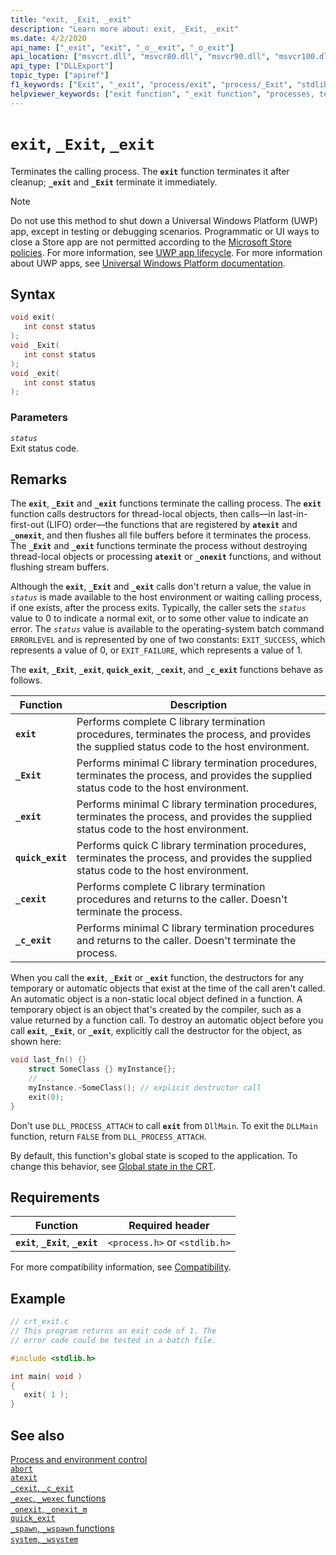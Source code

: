 ```yaml
---
title: "exit, _Exit, _exit"
description: "Learn more about: exit, _Exit, _exit"
ms.date: 4/2/2020
api_name: ["_exit", "exit", "_o__exit", "_o_exit"]
api_location: ["msvcrt.dll", "msvcr80.dll", "msvcr90.dll", "msvcr100.dll", "msvcr100_clr0400.dll", "msvcr110.dll", "msvcr110_clr0400.dll", "msvcr120.dll", "msvcr120_clr0400.dll", "ucrtbase.dll", "api-ms-win-crt-runtime-l1-1-0.dll"]
api_type: ["DLLExport"]
topic_type: ["apiref"]
f1_keywords: ["Exit", "_exit", "process/exit", "process/_Exit", "stdlib/exit", "stdlib/_Exit"]
helpviewer_keywords: ["exit function", "_exit function", "processes, terminating", "function calls, terminating", "process termination, calling"]
---
```

# `exit`, `_Exit`, `_exit`

Terminates the calling process. The **`exit`** function terminates it after cleanup; **`_exit`** and **`_Exit`** terminate it immediately.

> [!NOTE]
> Do not use this method to shut down a Universal Windows Platform (UWP) app, except in testing or debugging scenarios. Programmatic or UI ways to close a Store app are not permitted according to the [Microsoft Store policies](/windows/apps/publish/store-policies). For more information, see [UWP app lifecycle](/windows/uwp/launch-resume/app-lifecycle). For more information about UWP apps, see [Universal Windows Platform documentation](https://developer.microsoft.com/windows/apps).

## Syntax

```C
void exit(
   int const status
);
void _Exit(
   int const status
);
void _exit(
   int const status
);
```

### Parameters

*`status`*\
Exit status code.

## Remarks

The **`exit`**, **`_Exit`** and **`_exit`** functions terminate the calling process. The **`exit`** function calls destructors for thread-local objects, then calls—in last-in-first-out (LIFO) order—the functions that are registered by **`atexit`** and **`_onexit`**, and then flushes all file buffers before it terminates the process. The **`_Exit`** and **`_exit`** functions terminate the process without destroying thread-local objects or processing **`atexit`** or **`_onexit`** functions, and without flushing stream buffers.

Although the **`exit`**, **`_Exit`** and **`_exit`** calls don't return a value, the value in *`status`* is made available to the host environment or waiting calling process, if one exists, after the process exits. Typically, the caller sets the *`status`* value to 0 to indicate a normal exit, or to some other value to indicate an error. The *`status`* value is available to the operating-system batch command `ERRORLEVEL` and is represented by one of two constants: `EXIT_SUCCESS`, which represents a value of 0, or `EXIT_FAILURE`, which represents a value of 1.

The **`exit`**, **`_Exit`**, **`_exit`**, **`quick_exit`**, **`_cexit`**, and **`_c_exit`** functions behave as follows.

| Function | Description |
|---|---|
| **`exit`** | Performs complete C library termination procedures, terminates the process, and provides the supplied status code to the host environment. |
| **`_Exit`** | Performs minimal C library termination procedures, terminates the process, and provides the supplied status code to the host environment. |
| **`_exit`** | Performs minimal C library termination procedures, terminates the process, and provides the supplied status code to the host environment. |
| **`quick_exit`** | Performs quick C library termination procedures, terminates the process, and provides the supplied status code to the host environment. |
| **`_cexit`** | Performs complete C library termination procedures and returns to the caller. Doesn't terminate the process. |
| **`_c_exit`** | Performs minimal C library termination procedures and returns to the caller. Doesn't terminate the process. |

When you call the **`exit`**, **`_Exit`** or **`_exit`** function, the destructors for any temporary or automatic objects that exist at the time of the call aren't called. An automatic object is a non-static local object defined in a function. A temporary object is an object that's created by the compiler, such as a value returned by a function call. To destroy an automatic object before you call **`exit`**, **`_Exit`**, or **`_exit`**, explicitly call the destructor for the object, as shown here:

```cpp
void last_fn() {}
    struct SomeClass {} myInstance{};
    // ...
    myInstance.~SomeClass(); // explicit destructor call
    exit(0);
}
```

Don't use `DLL_PROCESS_ATTACH` to call **`exit`** from `DllMain`. To exit the `DLLMain` function, return `FALSE` from `DLL_PROCESS_ATTACH`.

By default, this function's global state is scoped to the application. To change this behavior, see [Global state in the CRT](../global-state.md).

## Requirements

| Function | Required header |
|---|---|
| **`exit`**, **`_Exit`**, **`_exit`** | `<process.h>` or `<stdlib.h>` |

For more compatibility information, see [Compatibility](../compatibility.md).

## Example

```C
// crt_exit.c
// This program returns an exit code of 1. The
// error code could be tested in a batch file.

#include <stdlib.h>

int main( void )
{
   exit( 1 );
}
```

## See also

[Process and environment control](../process-and-environment-control.md)\
[`abort`](abort.md)\
[`atexit`](atexit.md)\
[`_cexit`, `_c_exit`](cexit-c-exit.md)\
[`_exec`, `_wexec` functions](../exec-wexec-functions.md)\
[`_onexit`, `_onexit_m`](onexit-onexit-m.md)\
[`quick_exit`](quick-exit1.md)\
[`_spawn`, `_wspawn` functions](../spawn-wspawn-functions.md)\
[`system`, `_wsystem`](system-wsystem.md)
